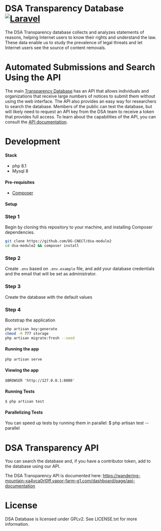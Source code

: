 DSA Transparency Database [![Laravel](https://github.com/DG-CNECT/dsa-module2/actions/workflows/vapor.yml/badge.svg?branch=main)](https://github.com/DG-CNECT/dsa-module2/actions/workflows/vapor.yml)
=========================

The DSA Transparency database collects and analyzes statements of reasons, helping Internet users to know their rights and understand the law. These data enable us to study the prevalence of legal threats and let Internet users see the source of content removals.

Automated Submissions and Search Using the API
==============================================
The main [Transparency Database](https://digital.service-act.eu/) has an API that allows individuals and organizations that receive large numbers of notices to submit them without using the web interface. The API also provides an easy way for researchers to search the database. Members of the public can test the database, but will likely need to request an API key from the DSA team to receive a token that provides full access. To learn about the capabilities of the API, you can consult the [API documentation](https://wandering-mountain-xa4vca0rl0ff.vapor-farm-g1.com/dashboard/page/api-documentation).

Development
===========

#### Stack

* php 8.1
* Mysql 8

#### Pre-requisites

* [Composer](https://getcomposer.org/)

#### Setup

### Step 1

Begin by cloning this repository to your machine, and installing Composer dependencies.

```bash
git clone https://github.com/DG-CNECT/dsa-module2
cd dsa-module2 && composer install 
```

### Step 2

Create `.env` based on `.env.example` file, and add your database credentials and the email that will be set as administrator.


### Step 3

Create the database with the default values

### Step 4

Bootstrap the application

```bash
php artisan key:generate
chmod -R 777 storage
php artisan migrate:fresh --seed
```

#### Running the app

```bash
php artisan serve
```

#### Viewing the app

```
$BROWSER 'http://127.0.0.1:8000'
```

#### Running Tests

    $ php artisan test

#### Parallelizing Tests
You can speed up tests by running them in parallel:
    $ php artisan test --parallel

DSA Transparency API
====================
You can search the database and, if you have a contributor token, add to the database using our API.

The DSA Transparency API is documented here: https://wandering-mountain-xa4vca0rl0ff.vapor-farm-g1.com/dashboard/page/api-documentation

License
=======

DSA Database is licensed under GPLv2. See LICENSE.txt for more information.
